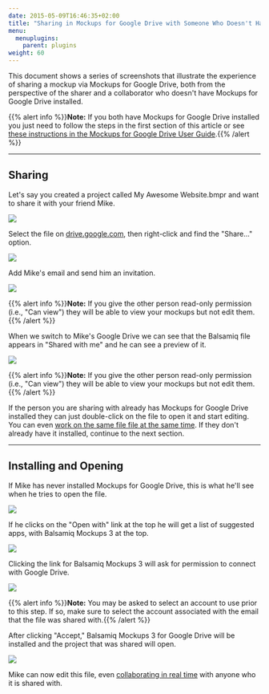 ```yaml
---
date: 2015-05-09T16:46:35+02:00
title: "Sharing in Mockups for Google Drive with Someone Who Doesn't Have it Installed"
menu:
  menuplugins:
    parent: plugins
weight: 60
---
```


This document shows a series of screenshots that illustrate the experience of sharing a mockup via Mockups for Google Drive, both from the perspective of the sharer and a collaborator who doesn't have Mockups for Google Drive installed.

{{% alert info %}}**Note:** If you both have Mockups for Google Drive installed you just need to follow the steps in the first section of this article or see [these instructions in the Mockups for Google Drive User Guide](http://support.balsamiq.com/customer/portal/articles/1559682#sharing).{{% /alert %}}

* * *

## Sharing 

Let's say you created a project called My Awesome Website.bmpr and want to share it with your friend Mike.

![](https://media.balsamiq.com/img/support/docs/gdrive/sharing/gdrive-sharing01.png)

Select the file on [drive.google.com](https://drive.google.com), then right-click and find the "Share..." option.

![](https://media.balsamiq.com/img/support/docs/gdrive/sharing/gdrive-sharing02.png)

Add Mike's email and send him an invitation.

![](https://media.balsamiq.com/img/support/docs/gdrive/sharing/gdrive-sharing03.png)

{{% alert info %}}**Note:** If you give the other person read-only permission (i.e., "Can view") they will be able to view your mockups but not edit them.{{% /alert %}}

When we switch to Mike's Google Drive we can see that the Balsamiq file appears in "Shared with me" and he can see a preview of it.

![](https://media.balsamiq.com/img/support/docs/gdrive/sharing/gdrive-sharing04.png)

{{% alert info %}}**Note:** If you give the other person read-only permission (i.e., "Can view") they will be able to view your mockups but not edit them.{{% /alert %}}

If the person you are sharing with already has Mockups for Google Drive installed they can just double-click on the file to open it and start editing. You can even [work on the same file file at the same time](http://support.balsamiq.com/customer/portal/articles/1559682#collaborating). If they don't already have it installed, continue to the next section.

* * *

## Installing and Opening 

If Mike has never installed Mockups for Google Drive, this is what he'll see when he tries to open the file.

![](https://media.balsamiq.com/img/support/docs/gdrive/sharing/gdrive-sharing05.png)

If he clicks on the "Open with" link at the top he will get a list of suggested apps, with Balsamiq Mockups 3 at the top.

![](https://media.balsamiq.com/img/support/docs/gdrive/sharing/gdrive-sharing06.png)

Clicking the link for Balsamiq Mockups 3 will ask for permission to connect with Google Drive.

![](https://media.balsamiq.com/img/support/docs/gdrive/sharing/gdrive-sharing07.png)

{{% alert info %}}**Note:** You may be asked to select an account to use prior to this step. If so, make sure to select the account associated with the email that the file was shared with.{{% /alert %}}

After clicking "Accept," Balsamiq Mockups 3 for Google Drive will be installed and the project that was shared will open.

![](https://media.balsamiq.com/img/support/docs/gdrive/sharing/gdrive-sharing08.png)

Mike can now edit this file, even [collaborating in real time](http://support.balsamiq.com/customer/portal/articles/1559682#collaborating) with anyone who it is shared with.